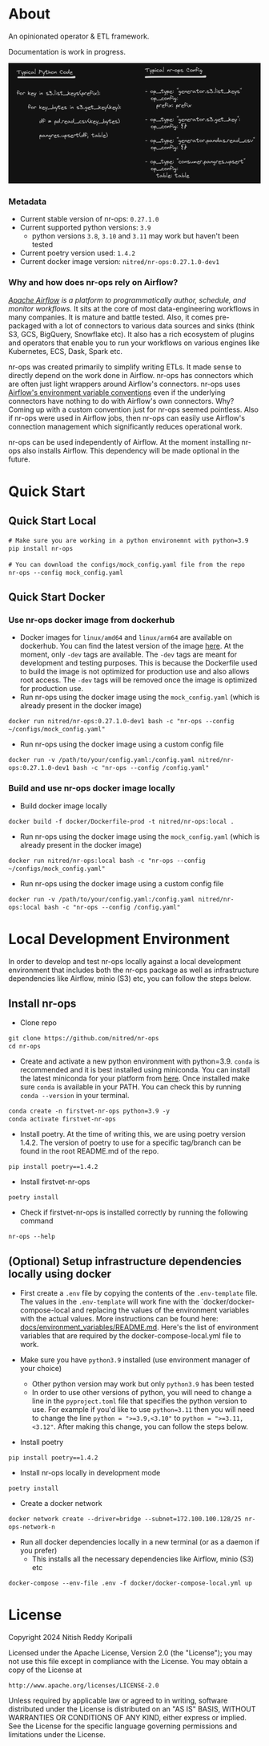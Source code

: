# About

An opinionated operator & ETL framework.

Documentation is work in progress.

![python_vs_nr_ops.png](docs%2Fimages%2Fpython_vs_nr_ops.png)


### Metadata

* Current stable version of nr-ops: `0.27.1.0`
* Current supported python versions: `3.9`
  * python versions `3.8`, `3.10` and `3.11` may work but haven't been tested
* Current poetry version used: `1.4.2`
* Current docker image version: `nitred/nr-ops:0.27.1.0-dev1`


### Why and how does nr-ops rely on Airflow?

*[Apache Airflow](https://github.com/apache/airflow) is a platform to programmatically author, schedule, and monitor workflows.* It sits at the core of most data-engineering workflows in many companies. It is mature and battle tested. Also, it comes pre-packaged with a lot of connectors to various data sources and sinks (think S3, GCS, BigQuery, Snowflake etc). It also has a rich ecosystem of plugins and operators that enable you to run your workflows on various engines like Kubernetes, ECS, Dask, Spark etc.

nr-ops was created primarily to simplify writing ETLs. It made sense to directly depend on the work done in Airflow. nr-ops has connectors which are often just light wrappers around Airflow's connectors. nr-ops uses [Airflow's environment variable conventions](https://airflow.apache.org/docs/apache-airflow/stable/howto/variable.html) even if the underlying connectors have nothing to do with Airflow's own connectors. Why? Coming up with a custom convention just for nr-ops seemed pointless. Also if nr-ops were used in Airflow jobs, then nr-ops can easily use Airflow's connection management which significantly reduces operational work.

nr-ops can be used independently of Airflow. At the moment installing nr-ops also installs Airflow. This dependency will be made optional in the future.


# Quick Start

## Quick Start Local

```
# Make sure you are working in a python environemnt with python=3.9
pip install nr-ops

# You can download the configs/mock_config.yaml file from the repo
nr-ops --config mock_config.yaml
```

## Quick Start Docker

### Use nr-ops docker image from dockerhub
* Docker images for `linux/amd64` and `linux/arm64` are available on dockerhub. You can find the latest version of the image [here](https://hub.docker.com/r/nitred/nr-ops/tags?page=1&ordering=last_updated). At the moment, only `-dev` tags are available. The `-dev` tags are meant for development and testing purposes. This is because the Dockerfile used to build the image is not optimized for production use and also allows root access. The `-dev` tags will be removed once the image is optimized for production use.
* Run nr-ops using the docker image using the `mock_config.yaml` (which is already present in the docker image)
```
docker run nitred/nr-ops:0.27.1.0-dev1 bash -c "nr-ops --config ~/configs/mock_config.yaml"
```
* Run nr-ops using the docker image using a custom config file
```
docker run -v /path/to/your/config.yaml:/config.yaml nitred/nr-ops:0.27.1.0-dev1 bash -c "nr-ops --config /config.yaml"
```


### Build and use nr-ops docker image locally
* Build docker image locally
```
docker build -f docker/Dockerfile-prod -t nitred/nr-ops:local .
```
* Run nr-ops using the docker image using the `mock_config.yaml` (which is already present in the docker image)
```
docker run nitred/nr-ops:local bash -c "nr-ops --config ~/configs/mock_config.yaml"
```
* Run nr-ops using the docker image using a custom config file
```
docker run -v /path/to/your/config.yaml:/config.yaml nitred/nr-ops:local bash -c "nr-ops --config /config.yaml"
```


# Local Development Environment

In order to develop and test nr-ops locally against a local development environment that includes both the nr-ops package as well as infrastructure dependencies like Airflow, minio (S3) etc, you can follow the steps below.


## Install nr-ops

* Clone repo
```
git clone https://github.com/nitred/nr-ops
cd nr-ops
```
* Create and activate a new python environment with python=3.9. `conda` is recommended and it is best installed using miniconda. You can install the latest miniconda for your platform from [here](https://docs.anaconda.com/free/miniconda/). Once installed make sure `conda` is available in your PATH. You can check this by running `conda --version` in your terminal.
```
conda create -n firstvet-nr-ops python=3.9 -y
conda activate firstvet-nr-ops
``` 
* Install poetry. At the time of writing this, we are using poetry version 1.4.2. The version of poetry to use for a specific tag/branch can be found in the root README.md of the repo.
```
pip install poetry==1.4.2
```
* Install firstvet-nr-ops
```
poetry install
```
* Check if firstvet-nr-ops is installed correctly by running the following command
```
nr-ops --help
```

## (Optional) Setup infrastructure dependencies locally using docker 

* First create a `.env` file by copying the contents of the `.env-template` file. The values in the `.env-template` will work fine with the `docker/docker-compose-local  and replacing the values of the environment variables with the actual values. More instructions can be found here: [docs/environment_variables/README.md](docs/environment_variables/README.md). Here's the list of environment variables that are required by the docker-compose-local.yml file to work.

* Make sure you have `python3.9` installed (use environment manager of your choice)
  * Other python version may work but only `python3.9` has been tested
  * In order to use other versions of python, you will need to change a line in the `pyproject.toml` file that specifies the python version to use. For example if you'd like to use `python=3.11` then you will need to change the line `python = ">=3.9,<3.10"` to `python = ">=3.11,<3.12"`. After making this change, you can follow the steps below.
* Install poetry
```
pip install poetry==1.4.2
```
* Install nr-ops locally in development mode
```
poetry install
```
* Create a docker network 
```
docker network create --driver=bridge --subnet=172.100.100.128/25 nr-ops-network-n
```
* Run all docker dependencies locally in a new terminal (or as a daemon if you prefer)
  * This installs all the necessary dependencies like Airflow, minio (S3) etc
 ```
 docker-compose --env-file .env -f docker/docker-compose-local.yml up
 ```

# License

Copyright 2024 Nitish Reddy Koripalli

Licensed under the Apache License, Version 2.0 (the "License");
you may not use this file except in compliance with the License.
You may obtain a copy of the License at

    http://www.apache.org/licenses/LICENSE-2.0

Unless required by applicable law or agreed to in writing, software
distributed under the License is distributed on an "AS IS" BASIS,
WITHOUT WARRANTIES OR CONDITIONS OF ANY KIND, either express or implied.
See the License for the specific language governing permissions and
limitations under the License.
